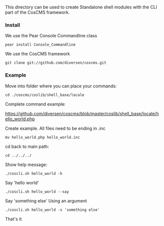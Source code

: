 This directory can be used to create Standalone shell modules 
with the CLI part of the CosCMS framework. 

### Install

We use the Pear Console Commandline class

    pear install Console_Commandline

We use the CosCMS framework

    git clone git://github.com/diversen/coscms.git

### Example

Move into folder where you can place your commands: 

    cd ./coscms/coslib/shell_base/locale

Complete command example: 

https://github.com/diversen/coscms/blob/master/coslib/shell_base/locale/hello_world.php

Create example. All files need to be ending in .inc

    mv hello_world.php hello_world.inc

cd back to main path: 

    cd ../../../

Show help message:

    ./coscli.sh hello_world -h

Say 'hello world'

    ./coscli.sh hello_world --say

Say 'something else' Using an argument

    ./coscli.sh hello_world -s 'something else'

That's it. 
